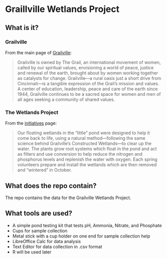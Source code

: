 # Graillville Wetlands Project

## What is it?

### Grailville

From the main page of [Grailville](http://www.grailville.org/):

>Grailville is owned by The Grail, an international movement of women, called by our spiritual values, envisioning a world of peace, justice and renewal of the earth, brought about by women working together as catalysts for change. Grailville—a rural oasis just a short drive from Cincinnati—is a tangible expression of the Grail’s mission and values. A center of education, leadership, peace and care of the earth since 1944, Grailville continues to be a sacred space for women and men of all ages seeking a community of shared values.

### The Wetlands Project

From the [initiatives](http://www.grailville.org/green-grailville/initiatives/) page:

> Our floating wetlands in the “little” pond were designed to help it come back to life, using a natural method—following the same science behind Grailville’s Constructed Wetlands—to clear up the water. The plants grow root systems which float in the pond and act as filters and use conversion to help reduce the nitrogen and phosphorus levels and replenish the water with oxygen. Each spring volunteers prepare and install the wetlands which are then removed and “wintered” in October.

## What does the repo contain?
The repo contains the data for the Grailville Wetlands Project.

## What tools are used?

* A simple pond testing kit that tests pH, Ammonia, Nitrate, and Phosphate
* Cups for sample collection
* Metal stick with a cup holder on one end for sample collection help
* LibreOffice Calc for data analysis
* Text Editor for data collection in .csv format
* R will be used later
